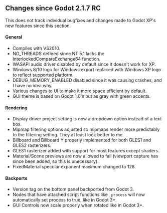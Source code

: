## Changes since Godot 2.1.7 RC

This does not track individual bugfixes and changes made to Godot XP's new features since this section.

#### General
- Compiles with VS2010.
- NO_THREADS defined since NT 5.1 lacks the InterlockedCompareExchange64 function.
- WASAPI audio driver disabled by default since it doesn't work for XP.
- Windows 8/10 logo for Windows export replaced with Windows XP logo to reflect supported platform.
- DEBUG_MEMORY_ENABLED disabled since it was causing crashes, and I have no idea why.
- Various changes to UI to make it more space efficient by default.
- GUI theme is based on Godot 1.0's but as gray with green accents.

#### Rendering
- Display driver project setting is now a dropdown option instead of a text box.
- Mipmap filtering options adjusted so mipmaps render more predictably to the filtering setting. They at least look better to me.
- Billboard and Billboard Y properly implemented for both GLES1 and GLES2 rasterizers.
- GLES1 rasterizer added with support for most features except shaders.
- Material/Scene previews are now allowed to fail (viewport capture has since been added, so this is unecessary).
- FixedMaterial specular exponent maximum changed to 128.

#### Backports
- Version tag on the bottom panel backported from Godot 3.
- Nodes that have attached script functions like `_process` will now automatically set process to true, like in Godot 3+.
- GUI Controls now scale properly when rotated like in Godot 3+.
